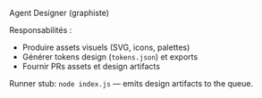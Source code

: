 Agent Designer (graphiste)

Responsabilités :
- Produire assets visuels (SVG, icons, palettes)
- Générer tokens design (`tokens.json`) et exports
- Fournir PRs assets et design artifacts

Runner stub: `node index.js` — emits design artifacts to the queue.
